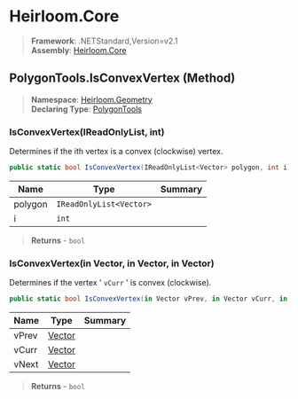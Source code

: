 # Heirloom.Core

> **Framework**: .NETStandard,Version=v2.1  
> **Assembly**: [Heirloom.Core][0]

## PolygonTools.IsConvexVertex (Method)

> **Namespace**: [Heirloom.Geometry][0]  
> **Declaring Type**: [PolygonTools][1]

### IsConvexVertex(IReadOnlyList<Vector>, int)

Determines if the ith vertex is a convex (clockwise) vertex.

```cs
public static bool IsConvexVertex(IReadOnlyList<Vector> polygon, int i)
```

| Name    | Type                    | Summary |
|---------|-------------------------|---------|
| polygon | `IReadOnlyList<Vector>` |         |
| i       | `int`                   |         |

> **Returns** - `bool`

### IsConvexVertex(in Vector, in Vector, in Vector)

Determines if the vertex ' `vCurr` ' is convex (clockwise).

```cs
public static bool IsConvexVertex(in Vector vPrev, in Vector vCurr, in Vector vNext)
```

| Name  | Type        | Summary |
|-------|-------------|---------|
| vPrev | [Vector][2] |         |
| vCurr | [Vector][2] |         |
| vNext | [Vector][2] |         |

> **Returns** - `bool`

[0]: ../../../Heirloom.Core.md
[1]: ../PolygonTools.md
[2]: ../../Heirloom/Vector.md

